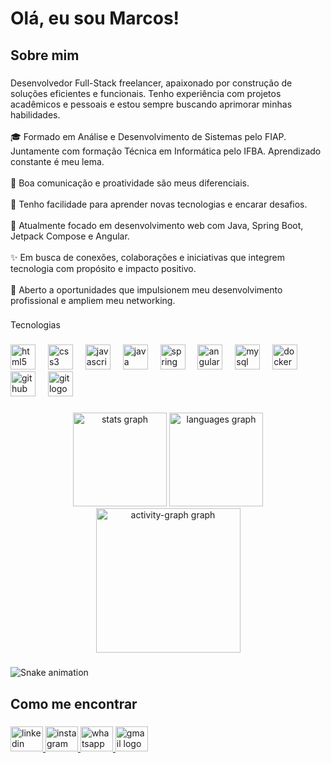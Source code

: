 <h1 align="left">Olá, eu sou Marcos!</h1>

###

<h2 align="left">Sobre mim</h2>

###

<p align="left">Desenvolvedor Full-Stack freelancer, apaixonado por construção de soluções eficientes e funcionais. Tenho experiência com projetos acadêmicos e pessoais e estou sempre buscando aprimorar minhas habilidades.<br><br>🎓 Formado em Análise e Desenvolvimento de Sistemas pelo FIAP. Juntamente com formação Técnica em Informática pelo IFBA. Aprendizado constante é meu lema.<br><br>💬 Boa comunicação e proatividade são meus diferenciais.<br><br>🧩 Tenho facilidade para aprender novas tecnologias e encarar desafios.<br><br>🎯 Atualmente focado em desenvolvimento web com Java, Spring Boot, Jetpack Compose e Angular.<br><br>✨ Em busca de conexões, colaborações e iniciativas que integrem tecnologia com propósito e impacto positivo.<br><br>🔎 Aberto a oportunidades que impulsionem meu desenvolvimento profissional e ampliem meu networking.</p>

###

<p align="left">Tecnologias</p>

###

<div align="left">
  <img src="https://cdn.jsdelivr.net/gh/devicons/devicon/icons/html5/html5-plain.svg" height="40" alt="html5 logo"  />
  <img width="12" />
  <img src="https://cdn.jsdelivr.net/gh/devicons/devicon/icons/css3/css3-plain.svg" height="40" alt="css3 logo"  />
  <img width="12" />
  <img src="https://cdn.jsdelivr.net/gh/devicons/devicon/icons/javascript/javascript-original.svg" height="40" alt="javascript logo"  />
  <img width="12" />
  <img src="https://cdn.jsdelivr.net/gh/devicons/devicon/icons/java/java-original.svg" height="40" alt="java logo"  />
  <img width="12" />
  <img src="https://cdn.jsdelivr.net/gh/devicons/devicon/icons/spring/spring-original.svg" height="40" alt="spring logo"  />
  <img width="12" />
  <img src="https://cdn.jsdelivr.net/gh/devicons/devicon/icons/angularjs/angularjs-plain.svg" height="40" alt="angularjs logo"  />
  <img width="12" />
  <img src="https://cdn.jsdelivr.net/gh/devicons/devicon/icons/mysql/mysql-original.svg" height="40" alt="mysql logo"  />
  <img width="12" />
  <img src="https://cdn.jsdelivr.net/gh/devicons/devicon/icons/docker/docker-plain.svg" height="40" alt="docker logo"  />
  <img width="12" />
  <img src="https://cdn.jsdelivr.net/gh/devicons/devicon/icons/github/github-original.svg" height="40" alt="github logo"  />
  <img width="12" />
  <img src="https://cdn.jsdelivr.net/gh/devicons/devicon/icons/git/git-original.svg" height="40" alt="git logo"  />
</div>

###

<div align="center">
  <img src="https://github-readme-stats.vercel.app/api?username=MarcosLucena0&hide_title=false&hide_rank=false&show_icons=true&include_all_commits=true&count_private=true&disable_animations=false&theme=vue&locale=en&hide_border=false&order=1" height="150" alt="stats graph"  />
  <img src="https://github-readme-stats.vercel.app/api/top-langs?username=MarcosLucena0&locale=en&hide_title=false&layout=compact&card_width=320&langs_count=5&theme=vue&hide_border=false&order=2" height="150" alt="languages graph"  />
  <img src="https://github-readme-activity-graph.vercel.app/graph?username=MarcosLucena0&radius=16&theme=github-light&area=true&order=5" height="231" alt="activity-graph graph"  />
</div>

###

<img src="https://raw.githubusercontent.com/MarcosLucena0/MarcosLucena0/output/snake.svg" alt="Snake animation" />

###

<h2 align="left">Como me encontrar</h2>

###

<div align="left">
  <a href="https://www.linkedin.com/in/marcos-lucena-91576a245/" target="_blank">
    <img src="https://raw.githubusercontent.com/maurodesouza/profile-readme-generator/master/src/assets/icons/social/linkedin/default.svg" width="52" height="40" alt="linkedin logo"  />
  </a>
  <a href="https://www.instagram.com/marcos_lucena0/" target="_blank">
    <img src="https://raw.githubusercontent.com/maurodesouza/profile-readme-generator/master/src/assets/icons/social/instagram/default.svg" width="52" height="40" alt="instagram logo"  />
  </a>
  <a href="https://marcoslucena0.github.io/Portfolio/?fbclid=PAZXh0bgNhZW0CMTEAAafcTWXVXRbDQggKc8hXcGCadVEMWaLNbVDtP-BuzPRJkxxZ_2NJSh35ABLQgw_aem_FNY2vyrMUTfkOqnB3Wrw_A" target="_blank">
    <img src="https://raw.githubusercontent.com/maurodesouza/profile-readme-generator/master/src/assets/icons/social/whatsapp/default.svg" width="52" height="40" alt="whatsapp logo"  />
  </a>
  <a href="marcoslucenadesouza@gmail.com" target="_blank">
    <img src="https://raw.githubusercontent.com/maurodesouza/profile-readme-generator/master/src/assets/icons/social/gmail/default.svg" width="52" height="40" alt="gmail logo"  />
  </a>
</div>

###
